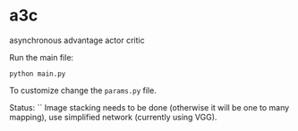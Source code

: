 # a3c
asynchronous advantage actor critic

Run the main file:

``python main.py``

To customize change the ``params.py`` file.

Status:
`` Image stacking needs to be done (otherwise it will be one to many mapping), use simplified network (currently using VGG).
